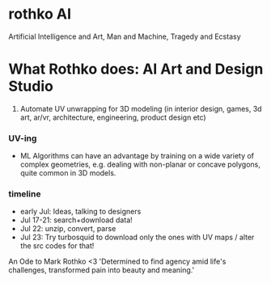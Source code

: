 # rothko AI
Artificial Intelligence and Art, Man and Machine, Tragedy and Ecstasy

# What Rothko does: AI Art and Design Studio
 1. Automate UV unwrapping for 3D modeling (in interior design, games, 3d art, ar/vr, architecture, engineering, product design etc)

### UV-ing
- ML Algorithms can have an advantage by training on a wide variety of complex geometries, e.g. dealing with non-planar or concave polygons, quite common in 3D models. 

### timeline
- early Jul: Ideas, talking to designers 
- Jul 17-21: search+download data!
- Jul 22: unzip, convert, parse
- Jul 23: Try turbosquid to download only the ones with UV maps / alter the src codes for that!

An Ode to Mark Rothko <3
'Determined to find agency amid life's challenges, transformed pain into beauty and meaning.'
